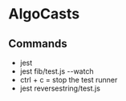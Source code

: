 # AlgoCasts

## Commands
* jest
* jest fib/test.js --watch
* ctrl + c = stop the test runner
* jest reversestring/test.js
